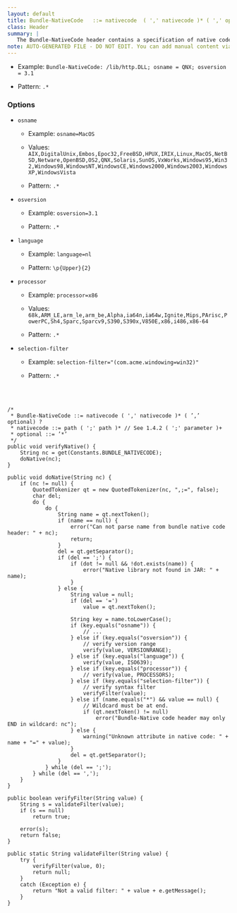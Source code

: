```yaml
---
layout: default
title: Bundle-NativeCode   ::= nativecode  ( ',' nativecode )* ( ',' optional ) ?
class: Header
summary: |
   The Bundle-NativeCode header contains a specification of native code libraries contained in this bundle.
note: AUTO-GENERATED FILE - DO NOT EDIT. You can add manual content via same filename in ext folder. 
---
```


- Example: `Bundle-NativeCode: /lib/http.DLL; osname = QNX; osversion = 3.1`

- Pattern: `.*`

### Options ###

- `osname`
  - Example: `osname=MacOS`

  - Values: `AIX,DigitalUnix,Embos,Epoc32,FreeBSD,HPUX,IRIX,Linux,MacOS,NetBSD,Netware,OpenBSD,OS2,QNX,Solaris,SunOS,VxWorks,Windows95,Win32,Windows98,WindowsNT,WindowsCE,Windows2000,Windows2003,WindowsXP,WindowsVista`

  - Pattern: `.*`


- `osversion`
  - Example: `osversion=3.1`

  - Pattern: `.*`


- `language`
  - Example: `language=nl`

  - Pattern: `\p{Upper}{2}`


- `processor`
  - Example: `processor=x86`

  - Values: `68k,ARM_LE,arm_le,arm_be,Alpha,ia64n,ia64w,Ignite,Mips,PArisc,PowerPC,Sh4,Sparc,Sparcv9,S390,S390x,V850E,x86,i486,x86-64`

  - Pattern: `.*`


- `selection-filter`
  - Example: `selection-filter="(com.acme.windowing=win32)"`

  - Pattern: `.*`

<!-- Manual content from: ext/bundle_nativecode.md --><br /><br />
	
	/*
	 * Bundle-NativeCode ::= nativecode ( ',' nativecode )* ( ’,’ optional) ?
	 * nativecode ::= path ( ';' path )* // See 1.4.2 ( ';' parameter )+
	 * optional ::= ’*’
	 */
	public void verifyNative() {
		String nc = get(Constants.BUNDLE_NATIVECODE);
		doNative(nc);
	}

	public void doNative(String nc) {
		if (nc != null) {
			QuotedTokenizer qt = new QuotedTokenizer(nc, ",;=", false);
			char del;
			do {
				do {
					String name = qt.nextToken();
					if (name == null) {
						error("Can not parse name from bundle native code header: " + nc);
						return;
					}
					del = qt.getSeparator();
					if (del == ';') {
						if (dot != null && !dot.exists(name)) {
							error("Native library not found in JAR: " + name);
						}
					} else {
						String value = null;
						if (del == '=')
							value = qt.nextToken();

						String key = name.toLowerCase();
						if (key.equals("osname")) {
							// ...
						} else if (key.equals("osversion")) {
							// verify version range
							verify(value, VERSIONRANGE);
						} else if (key.equals("language")) {
							verify(value, ISO639);
						} else if (key.equals("processor")) {
							// verify(value, PROCESSORS);
						} else if (key.equals("selection-filter")) {
							// verify syntax filter
							verifyFilter(value);
						} else if (name.equals("*") && value == null) {
							// Wildcard must be at end.
							if (qt.nextToken() != null)
								error("Bundle-Native code header may only END in wildcard: nc");
						} else {
							warning("Unknown attribute in native code: " + name + "=" + value);
						}
						del = qt.getSeparator();
					}
				} while (del == ';');
			} while (del == ',');
		}
	}

	public boolean verifyFilter(String value) {
		String s = validateFilter(value);
		if (s == null)
			return true;

		error(s);
		return false;
	}

	public static String validateFilter(String value) {
		try {
			verifyFilter(value, 0);
			return null;
		}
		catch (Exception e) {
			return "Not a valid filter: " + value + e.getMessage();
		}
	}
